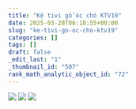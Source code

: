 ```yaml
---
title: "Kệ tivi gỗ óc chó KTV19"
date: 2025-03-28T06:18:55+00:00
slug: "ke-tivi-go-oc-cho-ktv19"
categories: []
tags: []
draft: false
_edit_last: "1"
_thumbnail_id: "507"
rank_math_analytic_object_id: "72"
---
```

![](https://romax.vn/wp-content/uploads/2025/03/ke-ti-vi-go-oc-cho-ktv19-1-1280x800.webp) ![](https://romax.vn/wp-content/uploads/2025/03/ke-ti-vi-go-oc-cho-ktv19-2-1280x960.webp) ![](https://romax.vn/wp-content/uploads/2025/03/ke-ti-vi-go-oc-cho-ktv19-3-1280x800.webp)